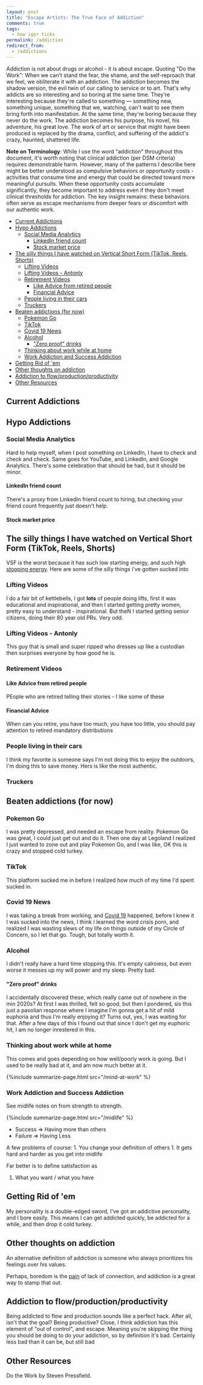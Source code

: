 ```yaml
---
layout: post
title: "Escape Artists: The True Face of Addiction"
comments: true
tags:
  - how igor ticks
permalink: /addiction
redirect_from:
  - /addictions
---
```


Addiction is not about drugs or alcohol - it is about escape. Quoting "Do the Work": When we can't stand the fear, the shame, and the self-reproach that we feel, we obliterate it with an addiction. The addiction becomes the shadow version, the evil twin of our calling to service or to art. That's why addicts are so interesting and so boring at the same time. They're interesting because they're called to something — something new, something unique, something that we, watching, can't wait to see them bring forth into manifestation. At the same time, they're boring because they never do the work. The addiction becomes his purpose, his novel, his adventure, his great love. The work of art or service that might have been produced is replaced by the drama, conflict, and suffering of the addict's crazy, haunted, shattered life.

**Note on Terminology**: While I use the word "addiction" throughout this document, it's worth noting that clinical addiction (per DSM criteria) requires demonstrable harm. However, many of the patterns I describe here might be better understood as compulsive behaviors or opportunity costs - activities that consume time and energy that could be directed toward more meaningful pursuits. When these opportunity costs accumulate significantly, they become important to address even if they don't meet clinical thresholds for addiction. The key insight remains: these behaviors often serve as escape mechanisms from deeper fears or discomfort with our authentic work.

<!-- prettier-ignore-start -->


<!-- vim-markdown-toc-start -->

- [Current Addictions](#current-addictions)
- [Hypo Addictions](#hypo-addictions)
  - [Social Media Analytics](#social-media-analytics)
    - [LinkedIn friend count](#linkedin-friend-count)
    - [Stock market price](#stock-market-price)
- [The silly things I have watched on Vertical Short Form (TikTok, Reels, Shorts)](#the-silly-things-i-have-watched-on-vertical-short-form-tiktok-reels-shorts)
  - [Lifting Videos](#lifting-videos)
  - [Lifting Videos - Antonly](#lifting-videos---antonly)
  - [Retirement Videos](#retirement-videos)
    - [Like Advice from retired people](#like-advice-from-retired-people)
    - [Financial Advice](#financial-advice)
  - [People living in their cars](#people-living-in-their-cars)
  - [Truckers](#truckers)
- [Beaten addictions (for now)](#beaten-addictions-for-now)
  - [Pokemon Go](#pokemon-go)
  - [TikTok](#tiktok)
  - [Covid 19 News](#covid-19-news)
  - [Alcohol](#alcohol)
    - ["Zero proof" drinks](#zero-proof-drinks)
  - [Thinking about work while at home](#thinking-about-work-while-at-home)
  - [Work Addiction and Success Addiction](#work-addiction-and-success-addiction)
- [Getting Rid of 'em](#getting-rid-of-em)
- [Other thoughts on addiction](#other-thoughts-on-addiction)
- [Addiction to flow/production/productivity](#addiction-to-flowproductionproductivity)
- [Other Resources](#other-resources)

<!-- vim-markdown-toc-end -->
<!-- prettier-ignore-end -->

## Current Addictions

## Hypo Addictions

### Social Media Analytics

Hard to help myself, when I post something on LinkedIn, I have to check and check and check. Same goes for YouTube, and LinkedIn, and Google Analytics. There's some celebration that should be had, but it should be minor.

#### LinkedIn friend count

There's a proxy from LinkedIn friend count to hiring, but checking your friend count frequently just doesn't help.

#### Stock market price

## The silly things I have watched on Vertical Short Form (TikTok, Reels, Shorts)

VSF is the worst because it has such low starting energy, and such high [stopping energy](/activation). Here are some of the silly things i've gotten sucked into

### Lifting Videos

I do a fair bit of kettlebells, I got **lots** of people doing lifts, first it was educational and inspirational, and then I started getting pretty women, pretty easy to understand - inspirational. But theN I started getting senior citizens, doing their 80 year old PRs. Very odd.

### Lifting Videos - Antonly

This guy that is small and super ripped who dresses up like a custodian then surprises everyone by how good he is.

### Retirement Videos

#### Like Advice from retired people

PEople who are retired telling their stories - I like some of these

#### Financial Advice

When can you retire, you have too much, you have too little, you should pay attention to retired mandatory distributions

### People living in their cars

I think my favorite is someone says I'm not doing this to enjoy the outdoors, I'm doing this to save money. Hers is like the most authentic.

### Truckers

## Beaten addictions (for now)

### Pokemon Go

I was pretty depressed, and needed an escape from reality. Pokemon Go was great, I could just get out and do it. Then one day at Legoland I realized I just wanted to zone out and play Pokemon Go, and I was like, OK this is crazy and stopped cold turkey.

### TikTok

This platform sucked me in before I realized how much of my time I'd spent sucked in.

### Covid 19 News

I was taking a break from working, and [Covid 19](/covid) happened, before I knew it I was sucked into the news, I think I learned the word crisis porn, and realized I was wasting slews of my life on things outside of my Circle of Concern, so I let that go. Tough, but totally worth it.

### Alcohol

I didn't really have a hard time stopping this. It's empty calroiess, but even worse it messes up my will power and my sleep. Pretty bad.

#### "Zero proof" drinks

I accidentally discovered these, which really came out of nowhere in the min 2020s? At first I was thrilled, felt so good, but then I pondered, sis this just a pavolian response where I imagine I'm gonna get a hit of mild euphoria and thus I'm really enjoying it? Turns out, yes, I was waiting for that. After a few days of this I found out that since I don't get my euphoric hit, I am no longer inrestered in this.

### Thinking about work while at home

This comes and goes depending on how well/poorly work is going. But I used to be really bad at it, and am now much better at it.

{%include summarize-page.html src="/mind-at-work" %}

### Work Addiction and Success Addiction

See midlife notes on from strength to strength.

{%include summarize-page.html src="/midlife" %}

- Success => Having more than others
- Failure => Having Less

A few problems of course: 1. You change your definition of others 1. It gets hard and harder as you get into midlife

Far better is to define satisfaction as

1.  What you want / what you have

## Getting Rid of 'em

My personality is a double-edged sword, I've got an addictive personality, and I bore easily. This means I can get addicted quickly, be addicted for a while, and then drop it cold turkey.

## Other thoughts on addiction

An alternative definition of addiction is someone who always prioritizes his feelings over his values.

Perhaps, boredom is the [pain](/mental-pain) of lack of connection, and addiction is a great way to stamp that out.

## Addiction to flow/production/productivity

Being addicted to flow and production sounds like a perfect hack. After all, isn't that the goal? Being productive? Close, I think addiction has this element of "out of control", and escape. Meaning you're skipping the thing you should be doing to do your addiction, so by definition it's bad. Certainly less bad than it can be, but still bad

## Other Resources

Do the Work by Steven Pressfield.
